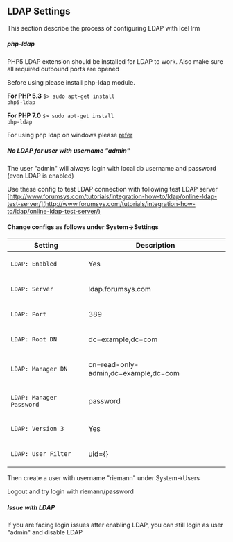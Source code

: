 ## LDAP Settings

This section describe the process of configuring LDAP with IceHrm

<div class="note warning">
<h5>php-ldap</h5>
<p>PHP5 LDAP extension should be installed for LDAP to work. Also make sure all required outbound ports are opened</p>
</div>

Before using please install php-ldap module.

**For PHP 5.3**
<code>$> sudo apt-get install php5-ldap</code>

**For PHP 7.0**
<code>$> sudo apt-get install php-ldap</code>


For using php ldap on windows please [refer](http://stackoverflow.com/questions/16864306/fatal-error-call-to-undefined-function-ldap-connect)


<div class="note info">
<h5>No LDAP for user with username "admin"</h5>
<p>The user "admin" will always login with local db username and password (even LDAP is enabled)</p>
</div>


Use these config to test LDAP connection with following test LDAP server
[http://www.forumsys.com/tutorials/integration-how-to/ldap/online-ldap-test-server/](http://www.forumsys.com/tutorials/integration-how-to/ldap/online-ldap-test-server/)


#### Change configs as follows under System->Settings


<div class="mobile-side-scroller">
<table>
<thead>
<tr>
<th>Setting</th>
<th>Description</th>
</tr>
</thead>
<tbody>
<tr>
<td><p><code>LDAP: Enabled</code></p></td>
<td><p>
Yes

</p></td>
</tr>
<tr>
<td><p><code>LDAP: Server</code></p></td>
<td><p>

ldap.forumsys.com

</p></td>
</tr>
<tr>
<td><p><code>LDAP: Port</code></p></td>
<td><p>

389

</p></td>
</tr>
<tr>
<td><p><code>LDAP: Root DN</code></p></td>
<td><p>

dc=example,dc=com

</p></td>
</tr>
<tr>
<td><p><code>LDAP: Manager DN</code></p></td>
<td><p>

cn=read-only-admin,dc=example,dc=com

</p></td>
</tr>
<tr>
<td><p><code>LDAP: Manager Password</code></p></td>
<td><p>

password

</p></td>
</tr>
<tr>
<td><p><code>LDAP: Version 3</code></p></td>
<td><p>

Yes

</p></td>
</tr>
<tr>
<td><p><code>LDAP: User Filter</code></p></td>
<td><p>

uid={}

</p></td>
</tr>
</tbody>
</table>
</div>

Then create a user with username "riemann" under System->Users

Logout and try login with riemann/password


<div class="note info">
<h5>Issue with LDAP</h5>
<p>If you are facing login issues after enabling LDAP, you can still login as user "admin" and disable LDAP</p>
</div>
